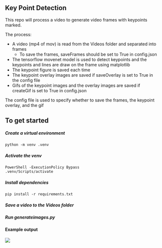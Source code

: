 ## Key Point Detection

This repo will process a video to generate video frames with keypoints marked.

The process:
- A video (mp4 of mov) is read from the Videos folder and separated into frames
    - To save the frames, saveFrames should be set to True in config.json
- The tensorflow movenet model is used to detect keypoints and the keypoints and lines are draw on the frame using matplotlib
- The keypoint figure is saved each time
- The keypoint overlay images are saved if saveOverlay is set to True in the config file
- Gifs of the keypoint images and the overlay images are saved if createGif is set to True in config.json

The config file is used to specify whether to save the frames, the keypoint overlay, and the gif

## To get started
##### Create a virtual environment
`python -m venv .venv`
 ##### Activate the venv
`PowerShell -ExecutionPolicy Bypass` <br>
`.venv/Scripts/activate` <br>
 ##### Install dependencies
`pip install -r requirements.txt`
##### Save a video to the Videos folder
##### Run generateimages.py

#### Example output
![](Images/Vid_2A/KeyPoints/pitch.gif)